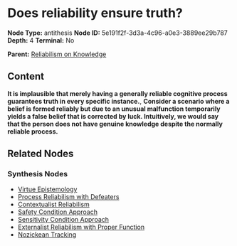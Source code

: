 # Does reliability ensure truth?

**Node Type:** antithesis
**Node ID:** 5e191f2f-3d3a-4c96-a0e3-3889ee29b787
**Depth:** 4
**Terminal:** No

**Parent:** [Reliabilism on Knowledge](reliabilism-on-knowledge-synthesis-d8314181-a211-45fb-9d8c-c522c2200a26.md)

## Content

**It is implausible that merely having a generally reliable cognitive process guarantees truth in every specific instance.**, **Consider a scenario where a belief is formed reliably but due to an unusual malfunction temporarily yields a false belief that is corrected by luck. Intuitively, we would say that the person does not have genuine knowledge despite the normally reliable process.**

## Related Nodes

### Synthesis Nodes

- [Virtue Epistemology](virtue-epistemology-synthesis-e5e0f956-bb42-483d-89e3-f70826eece4e.md)
- [Process Reliabilism with Defeaters](process-reliabilism-with-defeaters-synthesis-3b953498-6081-4144-9d0e-6b8550efab94.md)
- [Contextualist Reliabilism](contextualist-reliabilism-synthesis-e3a9bbdb-82bf-403b-baf5-feed22184e9e.md)
- [Safety Condition Approach](safety-condition-approach-synthesis-f717a972-c147-403e-ae0b-caa811b7417c.md)
- [Sensitivity Condition Approach](sensitivity-condition-approach-synthesis-ebe7e1dc-4710-42fd-9398-7d5e6bc06173.md)
- [Externalist Reliabilism with Proper Function](externalist-reliabilism-with-proper-function-synthesis-2f936048-d1ce-44f6-88c7-639cf1c4f2b9.md)
- [Nozickean Tracking](nozickean-tracking-synthesis-79dbd7dd-71cc-462b-8850-a250b6084b16.md)
